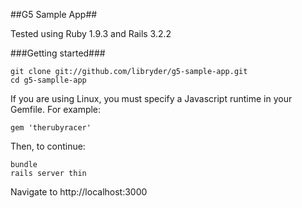 ##G5 Sample App##

Tested using Ruby 1.9.3 and Rails 3.2.2

###Getting started###

    git clone git://github.com/libryder/g5-sample-app.git   
    cd g5-samplle-app

If you are using Linux, you must specify a Javascript runtime in your Gemfile. For example:  

    gem 'therubyracer'

Then, to continue:  
   
    bundle   
    rails server thin   


Navigate to http://localhost:3000 